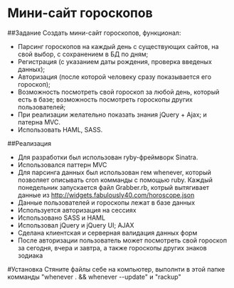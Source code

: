# Мини-сайт гороскопов

##Задание
Создать мини-сайт гороскопов, функционал:
- Парсинг гороскопов на каждый день с существующих сайтов, на свой выбор, с сохранением в БД по дням;
- Регистрация (с указанием даты рождения, проверка введеных данных);
- Авторизация (после которой человеку сразу показывается его гороскоп);
- Возможноcть посмотреть свой гороскоп за любой день, который есть в базе; возможность посмотреть гороскопы других пользователей;
- При реализации желательно показать знания jQuery + Ajax; и патерна MVC.
- Использовать HAML, SASS.

##Реализация
- Для разработки был использован ryby-фреймворк Sinatra.
- Использовался паттерн MVC
- Для парсинга данных был использован гем whenever, который позволяет описывать cron комманды с помощью ruby. Каждый понедельник запускается файл Grabber.rb, котрый вытягивает данные из http://widgets.fabulously40.com/horoscope.json
- Данные пользователей и гороскопы лежат в базе данных
- Используется авторизация на сессиях
- Использовано SASS и HAML
- Использовал jQuery и jQuery UI; AJAX
- Сделана клиентская и серверная валидация данных форм
- После авторизации пользователь может посмотреть свой гороскоп за сегодня, вчера и завтра, а также гороскопы других знаков зодиака

#Установка
Стяните файлы себе на компьютер, выполнти в этой папке комманды "whenever . && whenever --update" и "rackup"